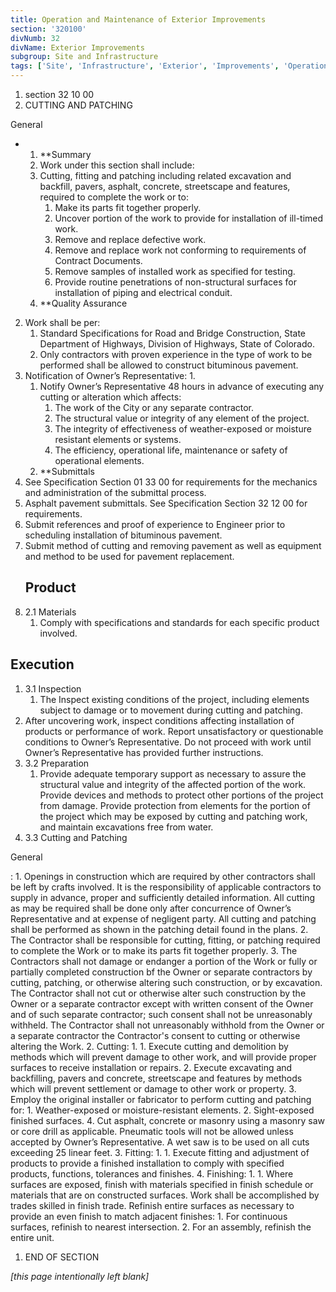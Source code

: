 ```yaml
---
title: Operation and Maintenance of Exterior Improvements
section: '320100'
divNumb: 32
divName: Exterior Improvements
subgroup: Site and Infrastructure
tags: ['Site', 'Infrastructure', 'Exterior', 'Improvements', 'Operation', 'Maintenance']
---
```


   1. section 32 10 00
   1. CUTTING AND PATCHING

General

* 
	1. **Summary
   1. Work under this section shall include:
	1. Cutting, fitting and patching including related excavation and backfill, pavers, asphalt, concrete, streetscape and features, required to complete the work or to:
		1. Make its parts fit together properly. 
		2. Uncover portion of the work to provide for installation of ill-timed work. 
		3. Remove and replace defective work. 
		4. Remove and replace work not conforming to requirements of Contract Documents. 
		5. Remove samples of installed work as specified for testing. 
		6. Provide routine penetrations of non-structural surfaces for installation of piping and electrical conduit.
	2. **Quality Assurance
2. Work shall be per:
	1. Standard Specifications for Road and Bridge Construction, State Department of Highways, Division of Highways, State of Colorado. 
	2. Only contractors with proven experience in the type of work to be performed shall be allowed to construct bituminous pavement.
3. Notification of Owner’s Representative:
      1. 
	1. Notify Owner’s Representative 48 hours in advance of executing any cutting or alteration which affects: 
		1. The work of the City or any separate contractor. 
		2. The structural value or integrity of any element of the project. 
		3. The integrity of effectiveness of weather-exposed or moisture resistant elements or systems. 
		4. The efficiency, operational life, maintenance or safety of operational elements.
	2. **Submittals
4. See Specification Section 01 33 00 for requirements for the mechanics and administration of the submittal process.
5. Asphalt pavement submittals. See Specification Section 32 12 00 for requirements.
6. Submit references and proof of experience to Engineer prior to scheduling installation of bituminous pavement. 
7. Submit method of cutting and removing pavement as well as equipment and method to be used for pavement replacement.
   ## Product
1. 2.1 Materials
   1. Comply with specifications and standards for each specific product involved.


## Execution

1. 3.1 Inspection
   1. The Inspect existing conditions of the project, including elements subject to damage or to movement during cutting and patching. 
2. After uncovering work, inspect conditions affecting installation of products or performance of work. Report unsatisfactory or questionable conditions to Owner’s Representative. Do not proceed with work until Owner’s Representative has provided further instructions. 
1. 3.2 Preparation
   1. Provide adequate temporary support as necessary to assure the structural value and integrity of the affected portion of the work. Provide devices and methods to protect other portions of the project from damage. Provide protection from elements for the portion of the project which may be exposed by cutting and patching work, and maintain excavations free from water.
1. 3.3 Cutting and Patching

General

: 
	1. Openings in construction which are required by other contractors shall be left by crafts involved. It is the responsibility of applicable contractors to supply in advance, proper and sufficiently detailed information. All cutting as may be required shall be done only after concurrence of Owner’s Representative and at expense of negligent party. All cutting and patching shall be performed as shown in the patching detail found in the plans. 
	2. The Contractor shall be responsible for cutting, fitting, or patching required to complete the Work or to make its parts fit together properly. 
	3. The Contractors shall not damage or endanger a portion of the Work or fully or partially completed construction bf the Owner or separate contractors by cutting, patching, or otherwise altering such construction, or by excavation. The Contractor shall not cut or otherwise alter such construction by the Owner or a separate contractor except with written consent of the Owner and of such separate contractor; such consent shall not be unreasonably withheld. The Contractor shall not unreasonably withhold from the Owner or a separate contractor the Contractor's consent to cutting or otherwise altering the Work.
2. Cutting:
      1. 
	1. Execute cutting and demolition by methods which will prevent damage to other work, and will provide proper surfaces to receive installation or repairs. 
	2. Execute excavating and backfilling, pavers and concrete, streetscape and features by methods which will prevent settlement or damage to other work or property. 
	3. Employ the original installer or fabricator to perform cutting and patching for: 
		1. Weather-exposed or moisture-resistant elements. 
		2. Sight-exposed finished surfaces.
	4. Cut asphalt, concrete or masonry using a masonry saw or core drill as applicable. Pneumatic tools will not be allowed unless accepted by Owner’s Representative. A wet saw is to be used on all cuts exceeding 25 linear feet.
3. Fitting:
      1. 
	1. Execute fitting and adjustment of products to provide a finished installation to comply with specified products, functions, tolerances and finishes.
4. Finishing:
      1. 
	1. Where surfaces are exposed, finish with materials specified in finish schedule or materials that are on constructed surfaces. Work shall be accomplished by trades skilled in finish trade. Refinish entire surfaces as necessary to provide an even finish to match adjacent finishes: 
		1. For continuous surfaces, refinish to nearest intersection. 
		2. For an assembly, refinish the entire unit.
1. END OF SECTION

*[this page intentionally left blank]*

